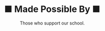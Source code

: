 ---
title: <b class="red">■</b> Made Possible By <b class="red">■</b>
id: modules/carnival/sponsorlist.md
type: module
module_type: sponsors
link: "/about/"
subtitle: "Those who support our school."
has_header: true
has_footer: false
tier_min: 0
tier_max: 10
---